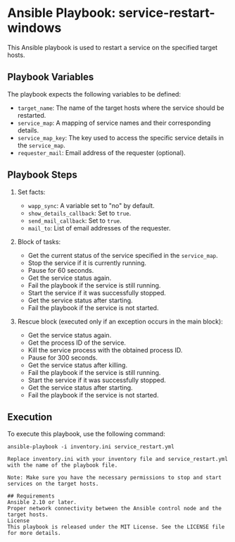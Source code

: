 # Ansible Playbook: service-restart-windows

This Ansible playbook is used to restart a service on the specified target hosts.

## Playbook Variables

The playbook expects the following variables to be defined:

- `target_name`: The name of the target hosts where the service should be restarted.
- `service_map`: A mapping of service names and their corresponding details.
- `service_map_key`: The key used to access the specific service details in the `service_map`.
- `requester_mail`: Email address of the requester (optional).

## Playbook Steps

1. Set facts:
   - `wapp_sync`: A variable set to "no" by default.
   - `show_details_callback`: Set to `true`.
   - `send_mail_callback`: Set to `true`.
   - `mail_to`: List of email addresses of the requester.

2. Block of tasks:
   - Get the current status of the service specified in the `service_map`.
   - Stop the service if it is currently running.
   - Pause for 60 seconds.
   - Get the service status again.
   - Fail the playbook if the service is still running.
   - Start the service if it was successfully stopped.
   - Get the service status after starting.
   - Fail the playbook if the service is not started.

3. Rescue block (executed only if an exception occurs in the main block):
   - Get the service status again.
   - Get the process ID of the service.
   - Kill the service process with the obtained process ID.
   - Pause for 300 seconds.
   - Get the service status after killing.
   - Fail the playbook if the service is still running.
   - Start the service if it was successfully stopped.
   - Get the service status after starting.
   - Fail the playbook if the service is not started.

## Execution

To execute this playbook, use the following command:

```shell
ansible-playbook -i inventory.ini service_restart.yml

Replace inventory.ini with your inventory file and service_restart.yml with the name of the playbook file.

Note: Make sure you have the necessary permissions to stop and start services on the target hosts.

## Requirements
Ansible 2.10 or later.
Proper network connectivity between the Ansible control node and the target hosts.
License
This playbook is released under the MIT License. See the LICENSE file for more details.